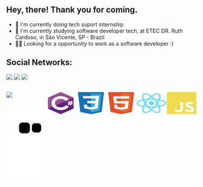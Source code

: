 ## Hey, there! Thank you for coming.

- 🔭 I'm currently doing tech suport internship
- 🌱 I'm currently studying software developer tech, at ETEC DR. Ruth Cardoso, in São Vicente, SP - Brazil 
- 🧑‍💼 Looking for a opportunity to work as a software developer :)

<div> 

## Social Networks:


  <a href="mailto:pedrovitorcoelho@outlook.com" target="_blank"><img src="https://img.shields.io/badge/Microsoft_Outlook-0078D4?style=for-the-badge&logo=microsoft-outlook&logoColor=white" target="_blank"></a>
  <a href="https://www.linkedin.com/in/pedrovitorcoelho" target="_blank"><img src="https://img.shields.io/badge/-LinkedIn-%230077B5?style=for-the-badge&logo=linkedin&logoColor=white" target="_blank"></a> 
  <a href="https://instagram.com/pedrovitor___?igshid=YmMyMTA2M2Y=" target="_blank"><img src="https://img.shields.io/badge/-Instagram-%23E4405F?style=for-the-badge&logo=instagram&logoColor=white" target="_blank"></a>
 
</div>

##


<div style="display: inline_block">
  <a href="https://github.com/pedrovitorcoelho">
  <img left="left" height="180em" src="https://github-readme-stats.vercel.app/api?username=pedrovitorcoelho&show_icons=true&theme=dark&include_all_commits=true&count_private=true&title_color=008000"/>
  
  <img align="right" alt="Pedro-Js" height="60" width="80" src="https://raw.githubusercontent.com/devicons/devicon/master/icons/javascript/javascript-plain.svg">
  <img align="right" alt="Pedro-React" height="60" width="80" src="https://raw.githubusercontent.com/devicons/devicon/master/icons/react/react-original.svg">
  <img align="right" alt="Pedro-HTML" height="60" width="80" src="https://raw.githubusercontent.com/devicons/devicon/master/icons/html5/html5-original.svg">
  <img align="right" alt="Pedro-CSS" height="60" width="80" src="https://raw.githubusercontent.com/devicons/devicon/master/icons/css3/css3-original.svg">
  <img align="right" alt="Pedro-Csharp" height="60" width="80" src="https://raw.githubusercontent.com/devicons/devicon/master/icons/csharp/csharp-original.svg">
  
  
</div> 
  

##
  
<div>

  ![Snake animation](https://github.com/pedrovitorcoelho/pedrovitorcoelho/blob/output/github-contribution-grid-snake.svg)
  
</div>

  
  
